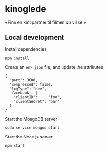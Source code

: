kinoglede
=========

«Finn en kinopartner til filmen *du* vil se.»

## Local development
Install dependencies

    npm install

Create an `env.json` file, and update the attributes

    {
      "port": 3000,
      "compressed": false,
      "logType": "dev",
      "facebook": {
        "clientID":     "foo",
        "clientSecret": "bar"
      }
    }

Start the MongoDB server

    sudo service mongod start

Start the Node.js server

    npm start

